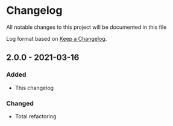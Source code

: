 # Changelog

All notable changes to this project will be documented in this file

Log format based on [Keep a Changelog](https://keepachangelog.com/en/1.0.0/).

## 2.0.0 - 2021-03-16

### Added

- This changelog

### Changed

* Total refactoring

